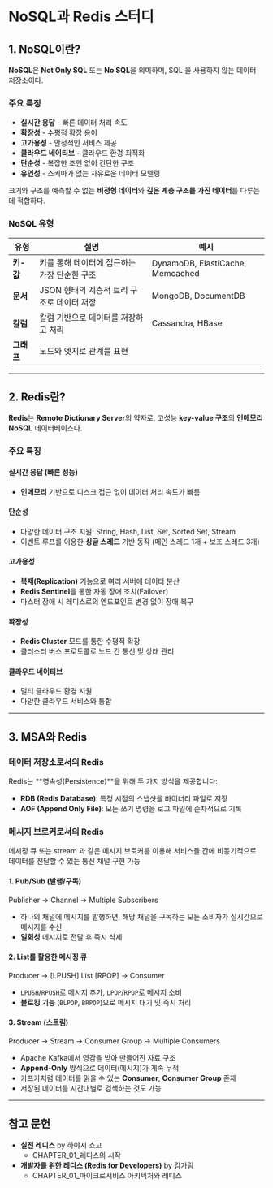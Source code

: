 # NoSQL과 Redis 스터디

## 1. NoSQL이란?

**NoSQL**은 **Not Only SQL** 또는 **No SQL**을 의미하며, SQL 을 사용하지 않는 데이터 저장소이다.

### 주요 특징
- **실시간 응답** - 빠른 데이터 처리 속도
- **확장성** - 수평적 확장 용이
- **고가용성** - 안정적인 서비스 제공
- **클라우드 네이티브** - 클라우드 환경 최적화
- **단순성** - 복잡한 조인 없이 간단한 구조
- **유연성** - 스키마가 없는 자유로운 데이터 모델링

크기와 구조를 예측할 수 없는 **비정형 데이터**와 **깊은 계층 구조를 가진 데이터**를 다루는데 적합하다.

### NoSQL 유형

| 유형 | 설명 | 예시 |
|------|------|------|
| **키-값** | 키를 통해 데이터에 접근하는 가장 단순한 구조 | DynamoDB, ElastiCache, Memcached |
| **문서** | JSON 형태의 계층적 트리 구조로 데이터 저장 | MongoDB, DocumentDB |
| **칼럼** | 칼럼 기반으로 데이터를 저장하고 처리 | Cassandra, HBase |
| **그래프** | 노드와 엣지로 관계를 표현 |  |

---

## 2. Redis란?

**Redis**는 **Remote Dictionary Server**의 약자로, 고성능 **key-value 구조**의 **인메모리 NoSQL** 데이터베이스다.

### 주요 특징

#### 실시간 응답 (빠른 성능)
- **인메모리** 기반으로 디스크 접근 없이 데이터 처리 속도가 빠름

#### 단순성
- 다양한 데이터 구조 지원: String, Hash, List, Set, Sorted Set, Stream
- 이벤트 루프를 이용한 **싱글 스레드** 기반 동작 (메인 스레드 1개 + 보조 스레드 3개)

#### 고가용성
- **복제(Replication)** 기능으로 여러 서버에 데이터 분산
- **Redis Sentinel**을 통한 자동 장애 조치(Failover)
- 마스터 장애 시 레디스로의 엔드포인트 변경 없이 장애 복구

#### 확장성
- **Redis Cluster** 모드를 통한 수평적 확장
- 클러스터 버스 프로토콜로 노드 간 통신 및 상태 관리

#### 클라우드 네이티브
- 멀티 클라우드 환경 지원
- 다양한 클라우드 서비스와 통합

---

## 3. MSA와 Redis

### 데이터 저장소로서의 Redis

Redis는 **영속성(Persistence)**을 위해 두 가지 방식을 제공합니다:

- **RDB (Redis Database)**: 특정 시점의 스냅샷을 바이너리 파일로 저장
- **AOF (Append Only File)**: 모든 쓰기 명령을 로그 파일에 순차적으로 기록

### 메시지 브로커로서의 Redis

메시징 큐 또는 stream 과 같은 메시지 브로커를 이용해 서비스들 간에 비동기적으로 데이터를 전달할 수 있는 통신 채널 구현 가능

#### 1. Pub/Sub (발행/구독)
Publisher → Channel → Multiple Subscribers
- 하나의 채널에 메시지를 발행하면, 해당 채널을 구독하는 모든 소비자가 실시간으로 메시지를 수신
- **일회성** 메시지로 전달 후 즉시 삭제

#### 2. List를 활용한 메시징 큐
Producer → [LPUSH] List [RPOP] → Consumer
- `LPUSH`/`RPUSH`로 메시지 추가, `LPOP`/`RPOP`로 메시지 소비
- **블로킹 기능** (`BLPOP`, `BRPOP`)으로 메시지 대기 및 즉시 처리

#### 3. Stream (스트림)
Producer → Stream → Consumer Group → Multiple Consumers
- Apache Kafka에서 영감을 받아 만들어진 자료 구조
- **Append-Only** 방식으로 데이터(메시지)가 계속 누적
- 카프카처럼 데이터를 읽을 수 있는 **Consumer**, **Consumer Group** 존재
- 저장된 데이터를 시간대별로 검색하는 것도 가능

---

## 참고 문헌

- **실전 레디스** by 하야시 쇼고
  - CHAPTER_01_레디스의 시작
- **개발자를 위한 레디스 (Redis for Developers)** by 김가림
  - CHAPTER_01_마이크로서비스 아키텍처와 레디스



